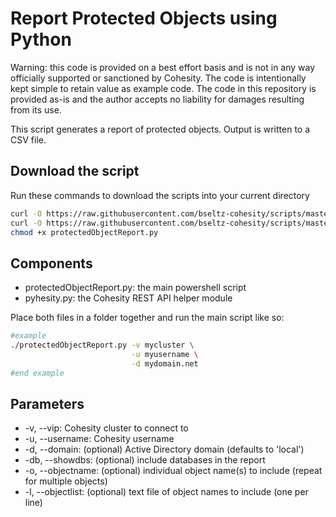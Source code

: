 # Report Protected Objects using Python

Warning: this code is provided on a best effort basis and is not in any way officially supported or sanctioned by Cohesity. The code is intentionally kept simple to retain value as example code. The code in this repository is provided as-is and the author accepts no liability for damages resulting from its use.

This script generates a report of protected objects. Output is written to a CSV file.

## Download the script

Run these commands to download the scripts into your current directory

```bash
curl -O https://raw.githubusercontent.com/bseltz-cohesity/scripts/master/reports/python/protectedObjectReport/protectedObjectReport.py
curl -O https://raw.githubusercontent.com/bseltz-cohesity/scripts/master/python/pyhesity.py
chmod +x protectedObjectReport.py
```

## Components

* protectedObjectReport.py: the main powershell script
* pyhesity.py: the Cohesity REST API helper module

Place both files in a folder together and run the main script like so:

```bash
#example
./protectedObjectReport.py -v mycluster \
                           -u myusername \
                           -d mydomain.net
#end example
```

## Parameters

* -v, --vip: Cohesity cluster to connect to
* -u, --username: Cohesity username
* -d, --domain: (optional) Active Directory domain (defaults to 'local')
* -db, --showdbs: (optional) include databases in the report
* -o, --objectname: (optional) individual object name(s) to include (repeat for multiple objects)
* -l, --objectlist: (optional) text file of object names to include (one per line)